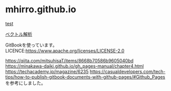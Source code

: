 # mhirro.github.io

[test]

[ベクトル解析]


GitBookを使っています。
LICENCE:https://www.apache.org/licenses/LICENSE-2.0




[test]:https://mhirro.github.io/docs/test
[ベクトル解析]:https://mhirro.github.io/docs/vectoranarisys

https://qiita.com/mitsuhisaT/items/8668b70586b9605040bd
https://minakawa-daiki.github.io/gh_pages-manual/chapter4.html
https://techacademy.jp/magazine/6235
https://casualdevelopers.com/tech-tips/how-to-publish-gitbook-documents-with-github-pages/#Github_Pages
を参考にしました。
